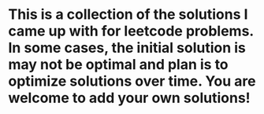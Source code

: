 # This is a collection of the solutions I came up with for leetcode problems. In some cases, the initial solution is may not be optimal and plan is to optimize solutions over time. You are welcome to add your own solutions!
